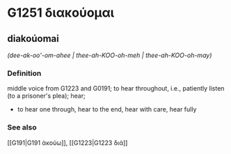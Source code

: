 # G1251 διακούομαι

## diakoúomai

_(dee-ak-oo'-om-ahee | thee-ah-KOO-oh-meh | thee-ah-KOO-oh-may)_

### Definition

middle voice from G1223 and G0191; to hear throughout, i.e., patiently listen (to a prisoner's plea); hear; 

- to hear one through, hear to the end, hear with care, hear fully

### See also

[[G191|G191 ἀκούω]], [[G1223|G1223 διά]]

